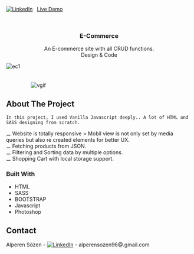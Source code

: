 [![LinkedIn][linkedin-shield]][linkedin-url]
&nbsp; [Live Demo](https://alperenkarate.github.io/E-commerce/)
<!-- PROJECT LOGO -->
<br />
<p align="center">
  <h3 align="center">E-Commerce</h3>
  <p align="center">
    An E-commerce site with all CRUD functions. 
    <br/>Design & Code
    <br />
  </p>
</p>

![ec1](https://user-images.githubusercontent.com/64660609/94990402-7152b600-0584-11eb-9a3f-de15495dab1f.gif) </br> </br> </br>
 &nbsp;  &nbsp;  &nbsp;  &nbsp;  &nbsp;  &nbsp;  &nbsp;&nbsp;&nbsp;&nbsp;  ![vgif](https://user-images.githubusercontent.com/64660609/94990533-9ac01180-0585-11eb-9f9c-3ae5ffbdcca1.gif)

<!-- ABOUT THE PROJECT -->
## About The Project


    In this project, I used Vanilla Javascript deeply.. A lot of HTML and SASS designing from scratch.
  
 &#x268A; Website is totally responsive > Mobil view is not only set by media queries but also re created elements for better UX. <br/>
 &#x268A; Fetching products from JSON.<br/>
 &#x268A; Filtering and Sorting data by multiple options.<br/>
 &#x268A; Shopping Cart with local storage support.<br/>
  



### Built With

* HTML
* SASS
* BOOTSTRAP
* Javascript
* Photoshop


<!-- CONTACT -->
## Contact

Alperen Sözen - [![LinkedIn][linkedin-shield]][linkedin-url] - alperensozen96@.gmail.com





<!-- https://www.markdownguide.org/basic-syntax/#reference-style-links -->
[linkedin-shield]: https://img.shields.io/badge/-LinkedIn-black.svg?style=flat-square&logo=linkedin&colorB=555
[linkedin-url]: https://www.linkedin.com/in/alperenkarate/
 
